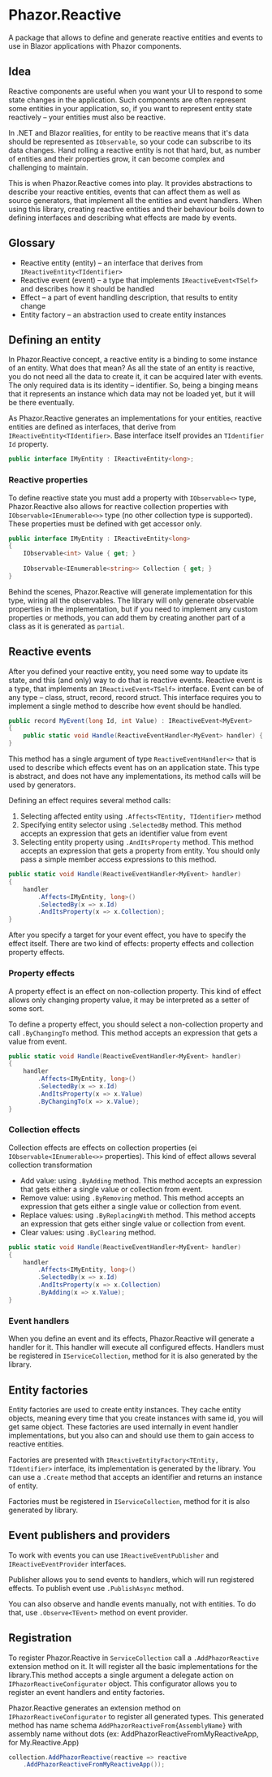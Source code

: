# Phazor.Reactive

A package that allows to define and generate reactive entities and events to use in Blazor applications with Phazor
components.

## Idea

Reactive components are useful when you want your UI to respond to some state changes in the application. Such
components are often represent some entities in your application, so, if you want to represent entity state reactively –
your entities must also be reactive.

In .NET and Blazor realities, for entity to be reactive means that it's data should be represented as `IObservable`, so
your code can subscribe to its data changes. Hand rolling a reactive entity is not that hard, but, as number of entities
and their properties grow, it can become complex and challenging to maintain.

This is when Phazor.Reactive comes into play. It provides abstractions to describe your reactive entities, events
that can affect them as well as source generators, that implement all the entities and event handlers. When using this
library, creating reactive entities and their behaviour boils down to defining interfaces and describing what effects
are made by events.

## Glossary

- Reactive entity (entity) – an interface that derives from `IReactiveEntity<TIdentifier>`
- Reactive event (event) – a type that implements `IReactiveEvent<TSelf>` and describes how it should be handled
- Effect – a part of event handling description, that results to entity change
- Entity factory – an abstraction used to create entity instances

## Defining an entity

In Phazor.Reactive concept, a reactive entity is a binding to some instance of an entity. What does that mean? As all
the state of an entity is reactive, you do not need all the data to create it, it can be acquired later with events. The
only required data is its identity – identifier. So, being a binging means that it represents an instance which data may
not be loaded yet, but it will be there eventually.

As Phazor.Reactive generates an implementations for your entities, reactive entities are defined as interfaces, that
derive from `IReactiveEntity<TIdentifier>`. Base interface itself provides an `TIdentifier Id` property.

```csharp
public interface IMyEntity : IReactiveEntity<long>;
```

### Reactive properties

To define reactive state you must add a property with `IObservable<>` type, Phazor.Reactive also allows for reactive
collection properties with `IObservable<IEnumerable<>>` type (no other collection type is supported). These properties
must be defined with get accessor only.

```csharp
public interface IMyEntity : IReactiveEntity<long>
{
    IObservable<int> Value { get; }
    
    IObservable<IEnumerable<string>> Collection { get; }
}
```

Behind the scenes, Phazor.Reactive will generate implementation for this type, wiring all the observables. The library
will only generate observable properties in the implementation, but if you need to implement any custom properties or
methods, you can add them by creating another part of a class as it is generated as `partial`.

## Reactive events

After you defined your reactive entity, you need some way to update its state, and this (and only) way to do that is
reactive events. Reactive event is a type, that implements an `IReactiveEvent<TSelf>` interface. Event can be of any
type – class, struct, record, record struct. This interface requires you to implement a single method to describe how
event should be handled.

```csharp
public record MyEvent(long Id, int Value) : IReactiveEvent<MyEvent>
{
    public static void Handle(ReactiveEventHandler<MyEvent> handler) { }
}
```

This method has a single argument of type `ReactiveEventHandler<>` that is used to describe which effects event has on
an application state. This type is abstract, and does not have any implementations, its method calls will be used by
generators.

Defining an effect requires several method calls:

1. Selecting affected entity using `.Affects<TEntity, TIdentifier>` method
2. Specifying entity selector using `.SelectedBy` method. This method accepts an expression that gets an identifier
   value from event
3. Selecting entity property using `.AndItsProperty` method. This method accepts an expression that gets a property from
   entity. You should only pass a simple member access expressions to this method.

```csharp
public static void Handle(ReactiveEventHandler<MyEvent> handler)
{
    handler
        .Affects<IMyEntity, long>()
        .SelectedBy(x => x.Id)
        .AndItsProperty(x => x.Collection);
}
```

After you specify a target for your event effect, you have to specify the effect itself. There are two kind of effects:
property effects and collection property effects.

### Property effects

A property effect is an effect on non-collection property. This kind of effect allows only changing property value, it
may be interpreted as a setter of some sort.

To define a property effect, you should select a non-collection property and call `.ByChangingTo` method. This method
accepts an expression that gets a value from event.

```csharp
public static void Handle(ReactiveEventHandler<MyEvent> handler)
{
    handler
        .Affects<IMyEntity, long>()
        .SelectedBy(x => x.Id)
        .AndItsProperty(x => x.Value)
        .ByChangingTo(x => x.Value);
}
```

### Collection effects

Collection effects are effects on collection properties (ei `IObservable<IEnumerable<>>` properties). This kind of
effect allows several collection transformation

- Add value: using `.ByAdding` method. This method accepts an expression that gets either a single value or collection
  from event.
- Remove value: using `.ByRemoving` method. This method accepts an expression that gets either a single value or
  collection from event.
- Replace values: using `.ByReplacingWith` method. This method accepts an expression that gets either single value or
  collection from event.
- Clear values: using `.ByClearing` method.

```csharp
public static void Handle(ReactiveEventHandler<MyEvent> handler)
{
    handler
        .Affects<IMyEntity, long>()
        .SelectedBy(x => x.Id)
        .AndItsProperty(x => x.Collection)
        .ByAdding(x => x.Value);
}
```

### Event handlers

When you define an event and its effects, Phazor.Reactive will generate a handler for it. This handler will execute all
configured effects. Handlers must be registered in `IServiceCollection`, method for it is also generated by the library.

## Entity factories

Entity factories are used to create entity instances. They cache entity objects, meaning every time that you create
instances with same id, you will get same object. These factories are used internally in event handler implementations,
but you also can and should use them to gain access to reactive entities.

Factories are presented with `IReactiveEntityFactory<TEntity, TIdentifier>` interface, its implementation is generated
by the library. You can use a `.Create` method that accepts an identifier and returns an instance of entity.

Factories must be registered in `IServiceCollection`, method for it is also generated by library.

## Event publishers and providers

To work with events you can use `IReactiveEventPublisher` and `IReactiveEventProvider` interfaces.

Publisher allows you to send events to handlers, which will run registered effects. To publish event use `.PublishAsync`
method.

You can also observe and handle events manually, not with entities. To do that, use `.Observe<TEvent>` method on event
provider.

## Registration

To register Phazor.Reactive in `ServiceCollection` call a `.AddPhazorReactive` extension method on it. It will register
all the basic implementations for the library.This method accepts a single argument a delegate action on
`IPhazorReactiveConfigurator` object. This configurator allows you to register an event handlers and entity factories.

Phazor.Reactive generates an extension method on `IPhazorReactiveConfigurator` to register all generated types. This
generated method has name schema `AddPhazorReactiveFrom{AssemblyName}` with assembly name without dots (ex:
AddPhazorReactiveFromMyReactiveApp, for My.Reactive.App)

```csharp
collection.AddPhazorReactive(reactive => reactive
    .AddPhazorReactiveFromMyReactiveApp());
```